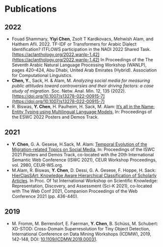 # Publications 

## 2022
* Fouad Shammary, __Yiyi Chen__, Zsolt T Kardkovacs, Mehwish Alam, and Haithem Afli. 2022. TF-IDF or Transformers for Arabic Dialect Identification? ITFLOWS participation in the NADI 2022 Shared Task. [https://aclanthology.org/2022.wanlp-1.42](https://aclanthology.org/2022.wanlp-1.42) In Proceedings of the The Seventh Arabic Natural Language Processing Workshop (WANLP), pages 420–424, Abu Dhabi, United Arab Emirates (Hybrid). Association for Computational Linguistics.
* __Chen, Y.__, Sack, H. & Alam, M. _Analyzing social media for measuring public attitudes toward controversies and their driving factors: a case study of migration_. Soc. Netw. Anal. Min. 12, 135 (2022). [https://doi.org/10.1007/s13278-022-00915-7](https://doi.org/10.1007/s13278-022-00915-7)
* R. Biswas, __Y. Chen__, H. Paulheim, H. Sack, M. Alam: [It’s all in the Name: Entity Typing using Multilingual Language Models](https://2022.eswc-conferences.org/wp-content/uploads/2022/05/pd_Biswas_et_al_paper_233.pdf), In: Proceedings of the ESWC 2022 Posters and Demos Track.

## 2021

* __Y. Chen__, G. A. Gesese, H.Sack, M. Alam: [Temporal Evolution of the Migration-related Topics on Social Media](http://ceur-ws.org/Vol-2980/paper375.pdf), In: Proceedings of the ISWC 2021 Posters and Demos Track, co-located with the 20th International Semantic Web Conference (ISWC 2021), CEUR Workshop Proceedings, vol. 2980, CEUR-WS.org.
* M.Alam, R. Biswas, __Y. Chen__, D. Dessi, G. A. Gesese, F. Hoppe, H. Sack: [HierClasSArt: Knowledge Aware Hierarchical Classification of Scholarly Articles](https://dl.acm.org/doi/10.1145/3442442.3451365). In Proc. Of 1st International Workshop on Scientific Knowledge: Representation, Discovery, and Assessment (Sci-K 2021), co-located with The Web Conf 2021, Companion Proceedings of the Web Conference 2021 (pp. 436-440).

## 2019

* M. Fromm, M. Berrendorf, E. Faerman, __Y. Chen__, B. Schüss, M. Schubert: XD-STOD: Cross-Domain Superresolution for Tiny Object Detection, International Conference on Data Mining Workshops (ICDMW), 2019, 142-148, DOI: [10.1109/ICDMW.2019.00031](https://ieeexplore.ieee.org/document/8955582).
